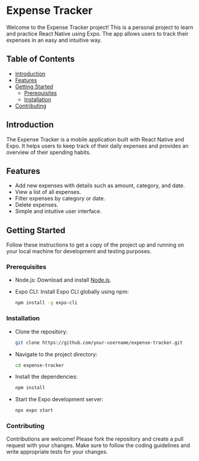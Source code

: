 # Expense Tracker

Welcome to the Expense Tracker project! This is a personal project to learn and practice React Native using Expo. The app allows users to track their expenses in an easy and intuitive way.

## Table of Contents

- [Introduction](#introduction)
- [Features](#features)
- [Getting Started](#getting-started)
  - [Prerequisites](#prerequisites)
  - [Installation](#installation)
- [Contributing](#contributing)

## Introduction

The Expense Tracker is a mobile application built with React Native and Expo. It helps users to keep track of their daily expenses and provides an overview of their spending habits.

## Features

- Add new expenses with details such as amount, category, and date.
- View a list of all expenses.
- Filter expenses by category or date.
- Delete expenses.
- Simple and intuitive user interface.

## Getting Started

Follow these instructions to get a copy of the project up and running on your local machine for development and testing purposes.

### Prerequisites

- Node.js: Download and install [Node.js](https://nodejs.org/).
- Expo CLI: Install Expo CLI globally using npm:

  ```sh
  npm install -g expo-cli

### Installation

- Clone the repository:

  ```sh
  git clone https://github.com/your-username/expense-tracker.git
- Navigate to the project directory:

  ```sh
  cd expense-tracker
- Install the dependencies:

  ```sh
  npm install
- Start the Expo development server:

  ```sh
  npx expo start

### Contributing

   Contributions are welcome! Please fork the repository and create a pull request with your changes. Make sure to follow the coding guidelines and write appropriate tests for 
   your changes.
